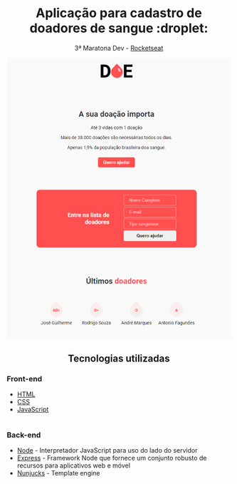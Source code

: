 <h1 align="center">Aplicação para cadastro de doadores de sangue :droplet:</h1>

<p align="center">
  3ª Maratona Dev - <a href="https://rocketseat.com.br/">Rocketseat</a>
</p>

<p align="center">
  <img src="https://github.com/zehguilherme/maratona-dev3/blob/master/frontend/img/pagina_inicial.PNG">
</p>

<h2 align="center">
  Tecnologias utilizadas
</h2>

<h3>Front-end</h3>

* <a href="https://developer.mozilla.org/pt-BR/docs/Aprender/Getting_started_with_the_web/HTML_basico">HTML</a>
* <a href="https://developer.mozilla.org/pt-BR/docs/Web/CSS">CSS</a>
* <a href="https://developer.mozilla.org/pt-BR/docs/Web/JavaScript">JavaScript</a>

<h1></h1>

<h3>Back-end</h3>

* <a href="https://nodejs.org/en/">Node</a> - Interpretador JavaScript para uso do lado do servidor
* <a href="https://expressjs.com/pt-br/">Express</a> - Framework Node que fornece um conjunto robusto de recursos para aplicativos web e móvel
* <a href="https://mozilla.github.io/nunjucks/">Nunjucks</a> - Template engine

